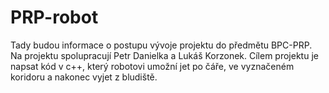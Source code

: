# PRP-robot
Tady budou informace o postupu vývoje projektu do předmětu BPC-PRP. Na projektu spolupracují Petr Danielka a Lukáš Korzonek.
Cílem projektu je napsat kód v c++, který robotovi umožní jet po čáře, ve vyznačeném koridoru a nakonec vyjet z bludiště.

